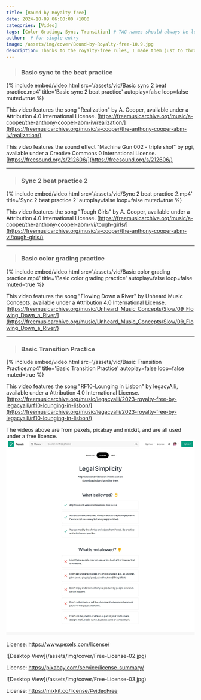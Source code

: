 ```yaml
---
title: [Bound by Royalty-free]
date: 2024-10-09 06:00:00 +1000
categories: [Video]
tags: [Color Grading, Sync, Transition] # TAG names should always be lowercase
author:  # for single entry
image: /assets/img/cover/Bound-by-Royalty-free-10.9.jpg
description: Thanks to the royalty-free rules, I made them just to throw them in the bin later.
---
```


>### Basic sync to the beat practice

{%
  include embed/video.html
  src='/assets/vid/Basic sync 2 beat practice.mp4'
  title='Basic sync 2 beat practice'
  autoplay=false
  loop=false
  muted=true
%}

This video features the song "Realization" by A. Cooper, available under a Attribution 4.0 International License.
[https://freemusicarchive.org/music/a-cooper/the-anthony-cooper-abm-iv/realization/](https://freemusicarchive.org/music/a-cooper/the-anthony-cooper-abm-iv/realization/)

This video features the sound effect "Machine Gun 002 - triple shot" by pgi, available under a Creative Commons 0 International License.
[https://freesound.org/s/212606/](https://freesound.org/s/212606/)

---
>### Sync 2 beat practice 2

{%
  include embed/video.html
  src='/assets/vid/Sync 2 beat practice 2.mp4'
  title='Sync 2 beat practice 2'
  autoplay=false
  loop=false
  muted=true
%}

This video features the song "Tough Girls" by A. Cooper, available under a Attribution 4.0 International License.
[https://freemusicarchive.org/music/a-cooper/the-anthony-cooper-abm-vi/tough-girls/](https://freemusicarchive.org/music/a-cooper/the-anthony-cooper-abm-vi/tough-girls/)

---
>### Basic color grading practice

{%
  include embed/video.html
  src='/assets/vid/Basic color grading practice.mp4'
  title='Basic color grading practice'
  autoplay=false
  loop=false
  muted=true
%}

This video features the song "Flowing Down a River" by Unheard Music Concepts, available under a Attribution 4.0 International License.
[https://freemusicarchive.org/music/Unheard_Music_Concepts/Slow/09_Flowing_Down_a_River/](https://freemusicarchive.org/music/Unheard_Music_Concepts/Slow/09_Flowing_Down_a_River/)

---
>### Basic Transition Practice

{%
  include embed/video.html
  src='/assets/vid/Basic Transition Practice.mp4'
  title='Basic Transition Practice'
  autoplay=false
  loop=false
  muted=true
%}

This video features the song "RF10-Lounging in Lisbon" by legacyAlli, available under a Attribution 4.0 International License.
[https://freemusicarchive.org/music/legacyalli/2023-royalty-free-by-legacyalli/rf10-lounging-in-lisbon/](https://freemusicarchive.org/music/legacyalli/2023-royalty-free-by-legacyalli/rf10-lounging-in-lisbon/)

The videos above are from pexels, pixabay and mixkit, and are all used under a free licence.
![Desktop View](/assets/img/cover/Free-License-01.jpg)
<p>License: <a href="https://www.pexels.com/license/">https://www.pexels.com/license/</a></p>
![Desktop View](/assets/img/cover/Free-License-02.jpg)
<p>License: <a href="https://pixabay.com/service/license-summary/">https://pixabay.com/service/license-summary/</a></p>
![Desktop View](/assets/img/cover/Free-License-03.jpg)
<p>License: <a href="https://mixkit.co/license/#videoFree">https://mixkit.co/license/#videoFree</a></p>